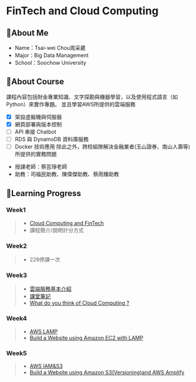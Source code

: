 # FinTech and Cloud Computing

## 📌About Me
* Name：Tsai-wei Chou周采葳
* Major：Big Data Management
* School：Soochow University
## 📌About Course
課程內容包括財金專業知識、文字探勘與機器學習，以及使用程式語言（如 Python）來實作專題。
並且學習AWS所提供的雲端服務
- [x] 架設虛擬機與伺服器
- [x] 網頁部署與版本控制
- [ ] API 串接 Chatbot
- [ ] RDS 與 DynamoDB 資料庫服務
- [ ] Docker 技術應用
除此之外，跨校組隊解決金融業者(玉山證券、南山人壽等)所提供的實務問題
* 授課老師：蔡芸琤老師
* 助教：司福民助教、陳偉傑助教、蔡雨臻助教

## 📌Learning Progress
### Week1
>* [Cloud Computing and FinTech](https://docs.google.com/presentation/d/e/2PACX-1vQQ4-146uvQCZn9VjZKTZM2P_svSrkrzvVN2dlKmXVK3IlqYWTTmBfaG1unOBZ65gOuVyac4c__RIj2/pub?start=false&loop=false&delayms=3000&fbclid=IwAR3B47fq5aXUh_oa6KUf2rF3MyEMeNgh7AU6a_uF2i1gYdL40TOSx06EHtM&slide=id.gbde736d55e_0_107)
>* 課程簡介/說明計分方式
### Week2
>* 228停課一次
### Week3
>* [雲端服務基本介紹](https://drive.google.com/file/d/1UYbm03ehUAsKlICvyp1P4I0PZ_g8vlCv/view)
>* [課堂筆記](./Week3/note.md)
>* [What do you think of Cloud Computing ?](./Week3/Homework.md)
### Week4
>* [AWS LAMP](https://drive.google.com/file/d/1ysolgVFlpZTMhIPXL7sbdnSzjG5XUicN/view)
>* [Build a Website using Amazon EC2 with LAMP](https://www.youtube.com/watch?v=FpLYXPRKlEA)
### Week5
>* [AWS IAM&S3](https://drive.google.com/file/d/1zTAF-32yebhsIAqjfyM30cjMKl9lvbf-/view)
>* [Build a Website using Amazon S3(Versioning)and AWS Amplify](https://youtu.be/NlpsQIw8yxo)


